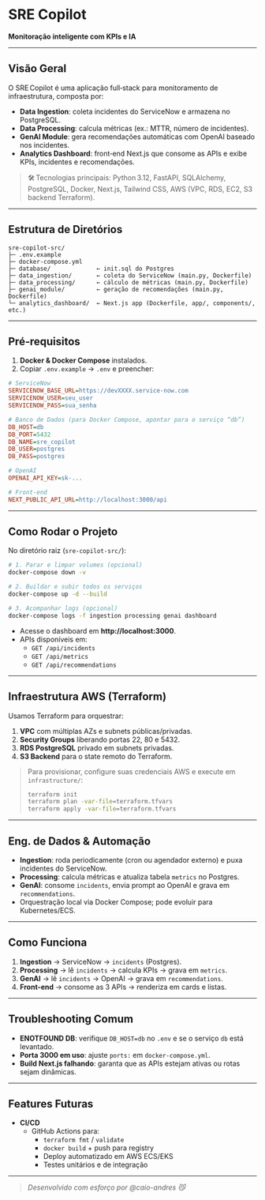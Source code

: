 # SRE Copilot

**Monitoração inteligente com KPIs e IA**  

---

## Visão Geral

O SRE Copilot é uma aplicação full‑stack para monitoramento de infraestrutura, composta por:
- **Data Ingestion**: coleta incidentes do ServiceNow e armazena no PostgreSQL.  
- **Data Processing**: calcula métricas (ex.: MTTR, número de incidentes).  
- **GenAI Module**: gera recomendações automáticas com OpenAI baseado nos incidentes.  
- **Analytics Dashboard**: front‑end Next.js que consome as APIs e exibe KPIs, incidentes e recomendações.

> 🛠 Tecnologias principais: Python 3.12, FastAPI, SQLAlchemy, PostgreSQL, Docker, Next.js, Tailwind CSS, AWS (VPC, RDS, EC2, S3 backend Terraform).

---

## Estrutura de Diretórios

```
sre-copilot-src/
├─ .env.example
├─ docker-compose.yml
├─ database/             ← init.sql do Postgres
├─ data_ingestion/       ← coleta do ServiceNow (main.py, Dockerfile)
├─ data_processing/      ← cálculo de métricas (main.py, Dockerfile)
├─ genai_module/         ← geração de recomendações (main.py, Dockerfile)
└─ analytics_dashboard/  ← Next.js app (Dockerfile, app/, components/, etc.)
```

---

## Pré‑requisitos

1. **Docker & Docker Compose** instalados.  
2. Copiar `.env.example` → `.env` e preencher:

```ini
# ServiceNow
SERVICENOW_BASE_URL=https://devXXXX.service-now.com
SERVICENOW_USER=seu_user
SERVICENOW_PASS=sua_senha

# Banco de Dados (para Docker Compose, apontar para o serviço “db”)
DB_HOST=db
DB_PORT=5432
DB_NAME=sre_copilot
DB_USER=postgres
DB_PASS=postgres

# OpenAI
OPENAI_API_KEY=sk-...

# Front‑end
NEXT_PUBLIC_API_URL=http://localhost:3000/api
```

---

## Como Rodar o Projeto

No diretório raiz (`sre-copilot-src/`):

```bash
# 1. Parar e limpar volumes (opcional)
docker-compose down -v

# 2. Buildar e subir todos os serviços
docker-compose up -d --build

# 3. Acompanhar logs (opcional)
docker-compose logs -f ingestion processing genai dashboard
```

- Acesse o dashboard em **http://localhost:3000**.  
- APIs disponíveis em:  
  - `GET /api/incidents`  
  - `GET /api/metrics`  
  - `GET /api/recommendations`  

---

## Infraestrutura AWS (Terraform)

Usamos Terraform para orquestrar:

1. **VPC** com múltiplas AZs e subnets públicas/privadas.  
2. **Security Groups** liberando portas 22, 80 e 5432.  
3. **RDS PostgreSQL** privado em subnets privadas.  
4. **S3 Backend** para o state remoto do Terraform.

> Para provisionar, configure suas credenciais AWS e execute em `infrastructure/`:
> ```bash
> terraform init
> terraform plan -var-file=terraform.tfvars
> terraform apply -var-file=terraform.tfvars
> ```

---

## Eng. de Dados & Automação

- **Ingestion**: roda periodicamente (cron ou agendador externo) e puxa incidentes do ServiceNow.  
- **Processing**: calcula métricas e atualiza tabela `metrics` no Postgres.  
- **GenAI**: consome `incidents`, envia prompt ao OpenAI e grava em `recommendations`.  
- Orquestração local via Docker Compose; pode evoluir para Kubernetes/ECS.

---

## Como Funciona

1. **Ingestion** → ServiceNow → `incidents` (Postgres).  
2. **Processing** → lê `incidents` → calcula KPIs → grava em `metrics`.  
3. **GenAI** → lê `incidents` → OpenAI → grava em `recommendations`.  
4. **Front‑end** → consome as 3 APIs → renderiza em cards e listas.

---

## Troubleshooting Comum

- **ENOTFOUND DB**: verifique `DB_HOST=db` no `.env` e se o serviço `db` está levantado.  
- **Porta 3000 em uso**: ajuste `ports:` em `docker-compose.yml`.  
- **Build Next.js falhando**: garanta que as APIs estejam ativas ou rotas sejam dinâmicas.

---

## Features Futuras

- **CI/CD**  
  - GitHub Actions para:  
    - `terraform fmt` / `validate`  
    - `docker build` + push para registry  
    - Deploy automatizado em AWS ECS/EKS  
    - Testes unitários e de integração  

---

> _Desenvolvido com esforço por @caio-andres 😼_

